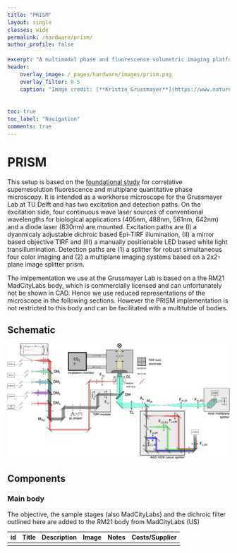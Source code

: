 ```yaml
---
title: "PRISM"
layout: single
classes: wide
permalink: /hardware/prism/
author_profile: false

excerpt: "A multimodal phase and fluorescence volumetric imaging platform"
header: 
    overlay_image: /_pages/hardware/images/prism.png
    overlay_filter: 0.5
    caption: "Image credit: [**Kristin Grussmayer**](https://www.nature.com/articles/ncomms6830)"


toc: true
toc_label: "Navigation"
comments: true
---
```


# PRISM 
This setup is based on the <a href="https://www.nature.com/articles/s41566-018-0109-4">foundational study</a> for correlative superresolution fluorescence and multiplane quantitative phase microscopy. It is intended as a workhorse microscope for the Grussmayer Lab at TU Delft and has two excitation and detection paths. On the excitation side, four continuous wave laser sources of conventional wavelengths for biological applications (405nm, 488nm, 561nm, 642nm) and a diode laser (830nm) are mounted. Excitation paths are (I) a dyanmicaly adjustable dichroic based Epi-TIRF illumination, (II) a mirror based objective TIRF and (III) a manually positionable LED based white light transillumination. Detection paths are (1) a splitter for robust simultaneous four color imaging and (2) a multiplane imaging systems based on a 2x2-plane image splitter prism. 

The imlpementation we use at the Grussmayer Lab is based on a the RM21 MadCityLabs body, which is commercially licensed and can unfortunately not be shown in CAD. Hence we use reduced representations of the microscope in the following sections. However the PRISM implementation is not restricted to this body and can be facilitated with a multitutde of bodies. 

## Schematic 

![PRISM platform](/_pages/hardware/images/prism.png)

## Components

### Main body 
The objective, the sample stages (also MadCityLabs) and the dichroic filter outlined here are added to the RM21 body from MadCityLabs (US)

| id  | Title  | Description  | Image  |  Notes | Costs/Supplier  |
|---|---|---|---|---|---|
|   |   |   |   |   |   |





